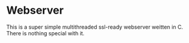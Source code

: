 # Webserver
This is a super simple multithreaded ssl-ready webserver weitten in C.
There is nothing special with it.
